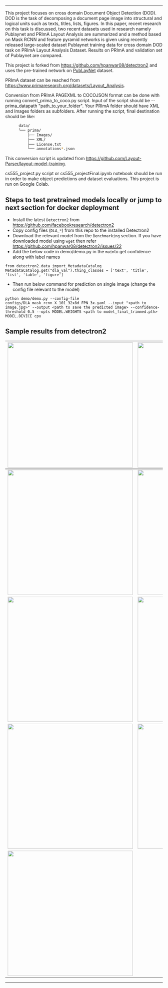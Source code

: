 

---

This project focuses on cross domain Document Object Detection (DOD). DOD is the task of decomposing a document page image into structural and logical units such as texts, titles, lists, figures. In this paper, recent research on this task is discussed, two recent datasets used in research namely Publaynet and  PRImA Layout Analysis are summarized and a method based on Mask RCNN and feature pyramid networks is given using recently released large-scaled dataset Publaynet training data for cross domain DOD task on PRImA Layout Analysis Dataset. Results on PRImA and validation set of Publaynet are compared.

This project is forked from https://github.com/hpanwar08/detectron2 and uses the pre-trained network on [PubLayNet](https://github.com/ibm-aur-nlp/PubLayNet) dataset.

PRImA dataset can be reached from https://www.primaresearch.org/datasets/Layout_Analysis.

Conversion from PRImA PAGEXML to COCOJSON format can be done with running convert_prima_to_coco.py script. Input of the script should be --prima_datapath "path_to_your_folder". Your PRImA folder should have XML and Images folders as subfolders. After running the script, final destination should be like:
  ```bash
        data/
        └── prima/
            ├── Images/
            ├── XML/
            ├── License.txt
            └── annotations*.json
 ```
This conversion script is updated from https://github.com/Layout-Parser/layout-model-training.

cs555_project.py script or cs555_projectFinal.ipynb notebook should be run in order to make object predictions and dataset evaluations. This project is run on Google Colab.


## Steps to test pretrained models locally or jump to next section for docker deployment
* Install the latest `Detectron2` from https://github.com/facebookresearch/detectron2
* Copy config files (`DLA_*`) from this repo to the installed Detectron2
* Download the relevant model from the `Benchmarking` section. If you have downloaded model using `wget` then refer https://github.com/hpanwar08/detectron2/issues/22
* Add the below code in demo/demo.py in the `main`to get confidence along with label names
```
from detectron2.data import MetadataCatalog
MetadataCatalog.get("dla_val").thing_classes = ['text', 'title', 'list', 'table', 'figure']
```
* Then run below command for prediction on single image (change the config file relevant to the model)
```
python demo/demo.py --config-file configs/DLA_mask_rcnn_X_101_32x8d_FPN_3x.yaml --input "<path to image.jpg>" --output <path to save the predicted image> --confidence-threshold 0.5 --opts MODEL.WEIGHTS <path to model_final_trimmed.pth> MODEL.DEVICE cpu
```


## Sample results from detectron2

| <img src="assets/images/resnext101_32x8d/PMC1247189_00000.jpg" width=400> | <img src="assets/images/resnext101_32x8d/PMC1247608_00001.jpg" width=400> |
|---------------------------------------------------------------------------|---------------------------------------------------------------------------|
| <img src="assets/images/resnext101_32x8d/PMC1281292_00001.jpg" width=400> | <img src="assets/images/resnext101_32x8d/PMC1343590_00003.jpg" width=400> |
| <img src="assets/images/resnext101_32x8d/PMC2778503_00000.jpg" width=400> | <img src="assets/images/resnext101_32x8d/PMC6052416_00007.jpg" width=400> |
| <img src="assets/images/resnext101_32x8d/PMC6095069_00001.jpg" width=400> | <img src="assets/images/resnext101_32x8d/PMC6095088_00000.jpg" width=400> |
| <img src="assets/images/resnext101_32x8d/PMC6098231_00004.jpg" width=400> |                                                                           |

--- 



